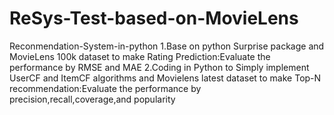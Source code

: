 # ReSys-Test-based-on-MovieLens
Reconmendation-System-in-python
1.Base on python Surprise package and MovieLens 100k dataset to make Rating Prediction:Evaluate the performance by RMSE and MAE
2.Coding in Python to Simply implement UserCF and ItemCF algorithms and Movielens latest dataset to make Top-N recommendation:Evaluate the performance by precision,recall,coverage,and popularity            
